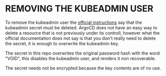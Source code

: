 # REMOVING THE KUBEADMIN USER

To remove the kubeadmin user the [official instructions](https://docs.openshift.com/container-platform/4.7/authentication/remove-kubeadmin.html) say that the kubeadmin secret must be deleted.  ArgoCD does not have an easy way to delete a resource that is not previously under its controll, however what the official documentation does not say is that you don't really need to delete the secret, it is enough to overwrite the kubeadmin key.

The secret in this repo overwrites the original password hash with the word "VOID", this disables the kubeadmin user, and renders it non recoverable.

The secret needs not be encrypted because the key contents are of no use.
